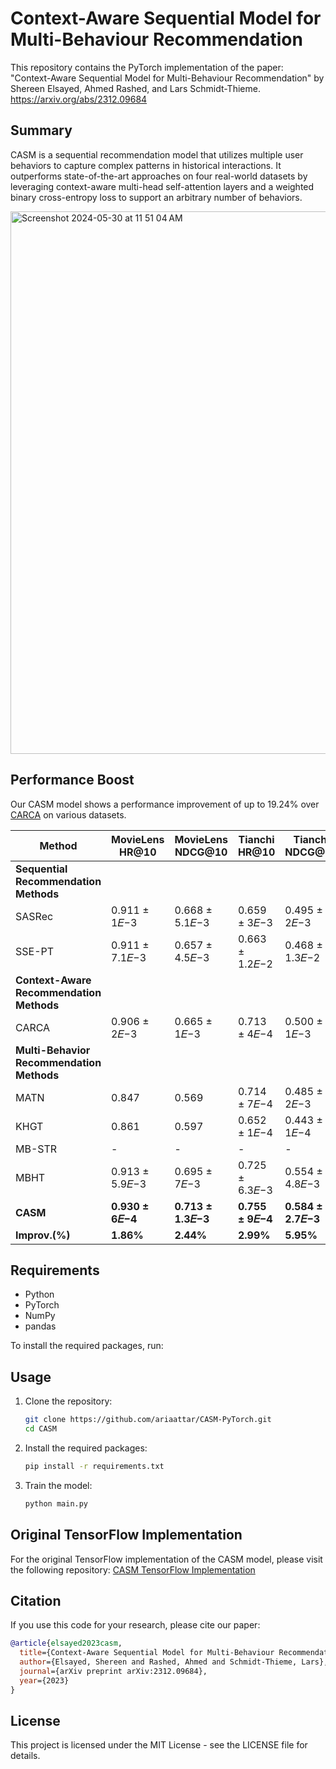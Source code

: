 # Context-Aware Sequential Model for Multi-Behaviour Recommendation

This repository contains the PyTorch implementation of the paper:
"Context-Aware Sequential Model for Multi-Behaviour Recommendation" by Shereen Elsayed, Ahmed Rashed, and Lars Schmidt-Thieme. https://arxiv.org/abs/2312.09684

## Summary
CASM is a sequential recommendation model that utilizes multiple user behaviors to capture complex patterns in historical interactions. It outperforms state-of-the-art approaches on four real-world datasets by leveraging context-aware multi-head self-attention layers and a weighted binary cross-entropy loss to support an arbitrary number of behaviors.

<img width="868" alt="Screenshot 2024-05-30 at 11 51 04 AM" src="https://github.com/ariaattar/CASM-PyTorch/assets/72599441/c6eaef8b-c623-45a8-b170-602dd57dbac0">

## Performance Boost
Our CASM model shows a performance improvement of up to 19.24% over [CARCA](https://arxiv.org/abs/2204.06519) on various datasets.

| Method                           | MovieLens HR@10 | MovieLens NDCG@10 | Tianchi HR@10 | Tianchi NDCG@10 |
|----------------------------------|-----------------|--------------------|---------------|-----------------|
| **Sequential Recommendation Methods** |                 |                    |               |                 |
| SASRec                           | 0.911 ± 1𝐸−3    | 0.668 ± 5.1𝐸−3     | 0.659 ± 3𝐸−3  | 0.495 ± 2𝐸−3    |
| SSE-PT                           | 0.911 ± 7.1𝐸−3  | 0.657 ± 4.5𝐸−3     | 0.663 ± 1.2𝐸−2| 0.468 ± 1.3𝐸−2  |
| **Context-Aware Recommendation Methods** |                 |                    |               |                 |
| CARCA                            | 0.906 ± 2𝐸−3    | 0.665 ± 1𝐸−3       | 0.713 ± 4𝐸−4  | 0.500 ± 1𝐸−3    |
| **Multi-Behavior Recommendation Methods** |                 |                    |               |                 |
| MATN                             | 0.847           | 0.569              | 0.714 ± 7𝐸−4  | 0.485 ± 2𝐸−3    |
| KHGT                             | 0.861           | 0.597              | 0.652 ± 1𝐸−4  | 0.443 ± 1𝐸−4    |
| MB-STR                           | -               | -                  | -             | -               |
| MBHT                             | 0.913 ± 5.9𝐸−3  | 0.695 ± 7𝐸−3       | 0.725 ± 6.3𝐸−3| 0.554 ± 4.8𝐸−3  |
| **CASM**                         | **0.930 ± 6𝐸−4**| **0.713 ± 1.3𝐸−3** | **0.755 ± 9𝐸−4**| **0.584 ± 2.7𝐸−3** |
| **Improv.(%)**                   | **1.86%**       | **2.44%**           | **2.99%**     | **5.95%**       |


## Requirements
- Python
- PyTorch 
- NumPy
- pandas

To install the required packages, run:

## Usage
1. Clone the repository:
    ```bash
    git clone https://github.com/ariaattar/CASM-PyTorch.git
    cd CASM
    ```

2. Install the required packages:
    ```bash
    pip install -r requirements.txt
    ```

3. Train the model:
    ```bash
    python main.py
    ```


## Original TensorFlow Implementation
For the original TensorFlow implementation of the CASM model, please visit the following repository:
[CASM TensorFlow Implementation](https://github.com/Shereen-Elsayed/CASM)


## Citation
If you use this code for your research, please cite our paper:
```bibtex
@article{elsayed2023casm,
  title={Context-Aware Sequential Model for Multi-Behaviour Recommendation},
  author={Elsayed, Shereen and Rashed, Ahmed and Schmidt-Thieme, Lars},
  journal={arXiv preprint arXiv:2312.09684},
  year={2023}
}
```

## License
This project is licensed under the MIT License - see the LICENSE file for details.
